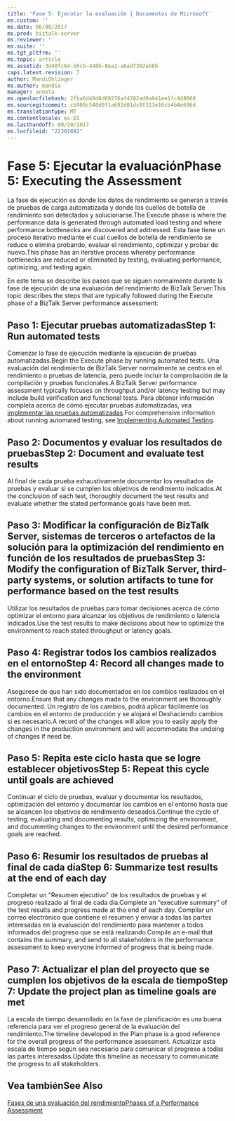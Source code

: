 ```yaml
---
title: 'Fase 5: Ejecutar la evaluación | Documentos de Microsoft'
ms.custom: ''
ms.date: 06/08/2017
ms.prod: biztalk-server
ms.reviewer: ''
ms.suite: ''
ms.tgt_pltfrm: ''
ms.topic: article
ms.assetid: 3d40fc64-b6cb-448b-8ea1-a6ad7302ab8b
caps.latest.revision: 7
author: MandiOhlinger
ms.author: mandia
manager: anneta
ms.openlocfilehash: 2fba6d49d8d69276af4282ad0a941ee1fc4d8068
ms.sourcegitcommit: cb908c540d8f1a692d01dc8f313e16cb4b4e696d
ms.translationtype: MT
ms.contentlocale: es-ES
ms.lasthandoff: 09/20/2017
ms.locfileid: "22302692"
---
```

# <a name="phase-5-executing-the-assessment"></a><span data-ttu-id="6a528-102">Fase 5: Ejecutar la evaluación</span><span class="sxs-lookup"><span data-stu-id="6a528-102">Phase 5: Executing the Assessment</span></span>
<span data-ttu-id="6a528-103">La fase de ejecución es donde los datos de rendimiento se generan a través de pruebas de carga automatizada y donde los cuellos de botella de rendimiento son detectados y solucionarse.</span><span class="sxs-lookup"><span data-stu-id="6a528-103">The Execute phase is where the performance data is generated through automated load testing and where performance bottlenecks are discovered and addressed.</span></span> <span data-ttu-id="6a528-104">Esta fase tiene un proceso iterativo mediante el cual cuellos de botella de rendimiento se reduce o elimina probando, evaluar el rendimiento, optimizar y probar de nuevo.</span><span class="sxs-lookup"><span data-stu-id="6a528-104">This phase has an iterative process whereby performance bottlenecks are reduced or eliminated by testing, evaluating performance, optimizing, and testing again.</span></span>  
  
 <span data-ttu-id="6a528-105">En este tema se describe los pasos que se siguen normalmente durante la fase de ejecución de una evaluación del rendimiento de BizTalk Server:</span><span class="sxs-lookup"><span data-stu-id="6a528-105">This topic describes the steps that are typically followed during the Execute phase of a BizTalk Server performance assessment:</span></span>  
  
## <a name="step-1-run-automated-tests"></a><span data-ttu-id="6a528-106">Paso 1: Ejecutar pruebas automatizadas</span><span class="sxs-lookup"><span data-stu-id="6a528-106">Step 1: Run automated tests</span></span>  
 <span data-ttu-id="6a528-107">Comenzar la fase de ejecución mediante la ejecución de pruebas automatizadas.</span><span class="sxs-lookup"><span data-stu-id="6a528-107">Begin the Execute phase by running automated tests.</span></span> <span data-ttu-id="6a528-108">Una evaluación del rendimiento de BizTalk Server normalmente se centra en el rendimiento o pruebas de latencia, pero puede incluir la comprobación de la compilación y pruebas funcionales.</span><span class="sxs-lookup"><span data-stu-id="6a528-108">A BizTalk Server performance assessment typically focuses on throughput and/or latency testing but may include build verification and functional tests.</span></span> <span data-ttu-id="6a528-109">Para obtener información completa acerca de cómo ejecutar pruebas automatizadas, vea [implementar las pruebas automatizadas](../technical-guides/implementing-automated-testing.md).</span><span class="sxs-lookup"><span data-stu-id="6a528-109">For comprehensive information about running automated testing, see [Implementing Automated Testing](../technical-guides/implementing-automated-testing.md).</span></span>  
  
## <a name="step-2-document-and-evaluate-test-results"></a><span data-ttu-id="6a528-110">Paso 2: Documentos y evaluar los resultados de pruebas</span><span class="sxs-lookup"><span data-stu-id="6a528-110">Step 2: Document and evaluate test results</span></span>  
 <span data-ttu-id="6a528-111">Al final de cada prueba exhaustivamente documentar los resultados de pruebas y evaluar si se cumplen los objetivos de rendimiento indicados.</span><span class="sxs-lookup"><span data-stu-id="6a528-111">At the conclusion of each test, thoroughly document the test results and evaluate whether the stated performance goals have been met.</span></span>  
  
## <a name="step-3-modify-the-configuration-of-biztalk-server-third-party-systems-or-solution-artifacts-to-tune-for-performance-based-on-the-test-results"></a><span data-ttu-id="6a528-112">Paso 3: Modificar la configuración de BizTalk Server, sistemas de terceros o artefactos de la solución para la optimización del rendimiento en función de los resultados de pruebas</span><span class="sxs-lookup"><span data-stu-id="6a528-112">Step 3: Modify the configuration of BizTalk Server, third-party systems, or solution artifacts to tune for performance based on the test results</span></span>  
 <span data-ttu-id="6a528-113">Utilizar los resultados de pruebas para tomar decisiones acerca de cómo optimizar el entorno para alcanzar los objetivos de rendimiento o latencia indicados.</span><span class="sxs-lookup"><span data-stu-id="6a528-113">Use the test results to make decisions about how to optimize the environment to reach stated throughput or latency goals.</span></span>  
  
## <a name="step-4-record-all-changes-made-to-the-environment"></a><span data-ttu-id="6a528-114">Paso 4: Registrar todos los cambios realizados en el entorno</span><span class="sxs-lookup"><span data-stu-id="6a528-114">Step 4: Record all changes made to the environment</span></span>  
 <span data-ttu-id="6a528-115">Asegúrese de que han sido documentados en los cambios realizados en el entorno.</span><span class="sxs-lookup"><span data-stu-id="6a528-115">Ensure that any changes made to the environment are thoroughly documented.</span></span> <span data-ttu-id="6a528-116">Un registro de los cambios, podrá aplicar fácilmente los cambios en el entorno de producción y se alojará el Deshaciendo cambios si es necesario.</span><span class="sxs-lookup"><span data-stu-id="6a528-116">A record of the changes will allow you to easily apply the changes in the production environment and will accommodate the undoing of changes if need be.</span></span>  
  
## <a name="step-5-repeat-this-cycle-until-goals-are-achieved"></a><span data-ttu-id="6a528-117">Paso 5: Repita este ciclo hasta que se logre establecer objetivos</span><span class="sxs-lookup"><span data-stu-id="6a528-117">Step 5: Repeat this cycle until goals are achieved</span></span>  
 <span data-ttu-id="6a528-118">Continuar el ciclo de pruebas, evaluar y documentar los resultados, optimización del entorno y documentar los cambios en el entorno hasta que se alcancen los objetivos de rendimiento deseados.</span><span class="sxs-lookup"><span data-stu-id="6a528-118">Continue the cycle of testing, evaluating and documenting results, optimizing the environment, and documenting changes to the environment until the desired performance goals are reached.</span></span>  
  
## <a name="step-6-summarize-test-results-at-the-end-of-each-day"></a><span data-ttu-id="6a528-119">Paso 6: Resumir los resultados de pruebas al final de cada día</span><span class="sxs-lookup"><span data-stu-id="6a528-119">Step 6: Summarize test results at the end of each day</span></span>  
 <span data-ttu-id="6a528-120">Completar un "Resumen ejecutivo" de los resultados de pruebas y el progreso realizado al final de cada día.</span><span class="sxs-lookup"><span data-stu-id="6a528-120">Complete an “executive summary” of the test results and progress made at the end of each day.</span></span> <span data-ttu-id="6a528-121">Compilar un correo electrónico que contiene el resumen y enviar a todas las partes interesadas en la evaluación del rendimiento para mantener a todos informados del progreso que se está realizando.</span><span class="sxs-lookup"><span data-stu-id="6a528-121">Compile an e-mail that contains the summary, and send to all stakeholders in the performance assessment to keep everyone informed of progress that is being made.</span></span>  
  
## <a name="step-7-update-the-project-plan-as-timeline-goals-are-met"></a><span data-ttu-id="6a528-122">Paso 7: Actualizar el plan del proyecto que se cumplen los objetivos de la escala de tiempo</span><span class="sxs-lookup"><span data-stu-id="6a528-122">Step 7: Update the project plan as timeline goals are met</span></span>  
 <span data-ttu-id="6a528-123">La escala de tiempo desarrollado en la fase de planificación es una buena referencia para ver el progreso general de la evaluación del rendimiento.</span><span class="sxs-lookup"><span data-stu-id="6a528-123">The timeline developed in the Plan phase is a good reference for the overall progress of the performance assessment.</span></span> <span data-ttu-id="6a528-124">Actualizar esta escala de tiempo según sea necesario para comunicar el progreso a todas las partes interesadas.</span><span class="sxs-lookup"><span data-stu-id="6a528-124">Update this timeline as necessary to communicate the progress to all stakeholders.</span></span>  
  
## <a name="see-also"></a><span data-ttu-id="6a528-125">Vea también</span><span class="sxs-lookup"><span data-stu-id="6a528-125">See Also</span></span>  
 [<span data-ttu-id="6a528-126">Fases de una evaluación del rendimiento</span><span class="sxs-lookup"><span data-stu-id="6a528-126">Phases of a Performance Assessment</span></span>](../technical-guides/phases-of-a-performance-assessment.md)